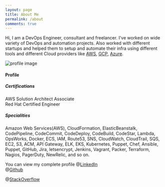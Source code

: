```yaml
---
layout: page
title: About Me
permalink: /about
comments: true
---
```


<div class="row justify-content-between">
<div class="col-md-8 pr-5">

<p> Hi, I am a DevOps Engineer, consultant and freelancer. I've worked on wide variety of DevOps and automation projects. Also worked with different startups and helped them to setup and automate their infra using different tools and different Cloud providers like <a href="https://aws.amazon.com/"> AWS</a>, <a href="https://cloud.google.com/">GCP</a>, <a href="https://azure.microsoft.com/en-au/">Azure</a>.</p>

<p class="mb-5"><img class="shadow-lg" src="{{site.baseurl}}/assets/images/profile.jpg" alt="profile image" /></p>
<h4>Profile</h4>

<h5>Certifications</h5>
<p>AWS Solution Architect Associate <br />
Red Hat Certified Engineer</p>

<h5>Specialities</h5>
<p>
Amazon Web Services(AWS), CloudFormation, ElasticBeanstalk, CodePipeline, CodeCommit, CodeDeploy, CodeBuild, CodeStar, Lambda, OpsWorks, Docker, ECS, IAM, Route53, SNS, CloudWatch, CloudTrail, SQS, EC2, S3, ACM, API Gateway, ELK, EKS, Kubernetes, Puppet, Chef, Ansible, Puppet, GitHub, Jira, letsencrypt, Jenkins, Vagrant, Packer, Terraform, Nagios, PagerDuty, NewRelic, and so on.
</p>

<p>You can view my complete profile @<a href="https://linkedin.com/in/linuxtrove/" target="_blank" >LinkedIn </a><br />
@<a href="https://github.com/rameshmimit">Github</a></p>
@<a href="https://stackoverflow.com/users/446406/ramesh-mimit">StackOverflow</a></p>

</div>

<div class="col-md-4">

<!-- <div class="sticky-top sticky-top-80"> -->
<!-- <h5>Buy me a coffee</h5> -->

<!-- <p>Thank you for your support! Your donation helps me to maintain and improve <a target="_blank" href="https://linuxtrove.com">LinuxTrove <i class="fab fa-github"></i></a>.</p> -->

<!-- <a target="_blank" href="https://www.wowthemes.net/donate/" class="btn btn-danger">Buy me a coffee</a> <a target="_blank" href="https://bootstrapstarter.com/bootstrap-templates/template-mediumish-bootstrap-jekyll/" class="btn btn-warning">Documentation</a> -->

<!-- </div> -->
</div>
</div>
